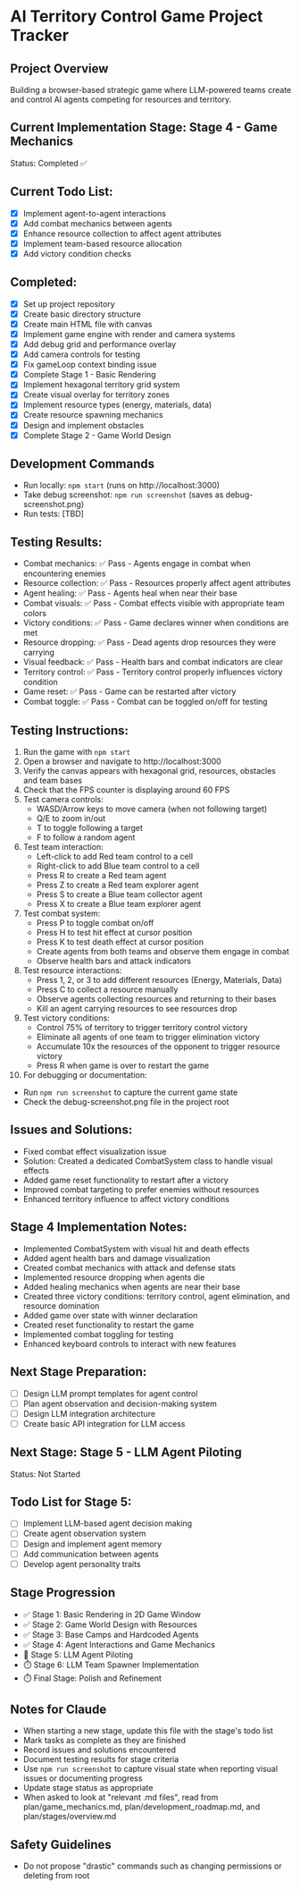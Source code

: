 # AI Territory Control Game Project Tracker

## Project Overview
Building a browser-based strategic game where LLM-powered teams create and control AI agents competing for resources and territory.

## Current Implementation Stage: Stage 4 - Game Mechanics
Status: Completed ✅

## Current Todo List:
- [x] Implement agent-to-agent interactions
- [x] Add combat mechanics between agents
- [x] Enhance resource collection to affect agent attributes
- [x] Implement team-based resource allocation
- [x] Add victory condition checks

## Completed:
- [x] Set up project repository
- [x] Create basic directory structure
- [x] Create main HTML file with canvas
- [x] Implement game engine with render and camera systems
- [x] Add debug grid and performance overlay
- [x] Add camera controls for testing
- [x] Fix gameLoop context binding issue
- [x] Complete Stage 1 - Basic Rendering
- [x] Implement hexagonal territory grid system
- [x] Create visual overlay for territory zones
- [x] Implement resource types (energy, materials, data)
- [x] Create resource spawning mechanics
- [x] Design and implement obstacles
- [x] Complete Stage 2 - Game World Design

## Development Commands
- Run locally: `npm start` (runs on http://localhost:3000)
- Take debug screenshot: `npm run screenshot` (saves as debug-screenshot.png)
- Run tests: [TBD]

## Testing Results:
- Combat mechanics: ✅ Pass - Agents engage in combat when encountering enemies
- Resource collection: ✅ Pass - Resources properly affect agent attributes
- Agent healing: ✅ Pass - Agents heal when near their base
- Combat visuals: ✅ Pass - Combat effects visible with appropriate team colors
- Victory conditions: ✅ Pass - Game declares winner when conditions are met
- Resource dropping: ✅ Pass - Dead agents drop resources they were carrying
- Visual feedback: ✅ Pass - Health bars and combat indicators are clear
- Territory control: ✅ Pass - Territory control properly influences victory condition
- Game reset: ✅ Pass - Game can be restarted after victory
- Combat toggle: ✅ Pass - Combat can be toggled on/off for testing

## Testing Instructions:
1. Run the game with `npm start`
2. Open a browser and navigate to http://localhost:3000
3. Verify the canvas appears with hexagonal grid, resources, obstacles and team bases
4. Check that the FPS counter is displaying around 60 FPS
5. Test camera controls:
   - WASD/Arrow keys to move camera (when not following target)
   - Q/E to zoom in/out
   - T to toggle following a target
   - F to follow a random agent
6. Test team interaction:
   - Left-click to add Red team control to a cell
   - Right-click to add Blue team control to a cell
   - Press R to create a Red team agent
   - Press Z to create a Red team explorer agent
   - Press S to create a Blue team collector agent
   - Press X to create a Blue team explorer agent
7. Test combat system:
   - Press P to toggle combat on/off
   - Press H to test hit effect at cursor position
   - Press K to test death effect at cursor position
   - Create agents from both teams and observe them engage in combat
   - Observe health bars and attack indicators
8. Test resource interactions:
   - Press 1, 2, or 3 to add different resources (Energy, Materials, Data)
   - Press C to collect a resource manually
   - Observe agents collecting resources and returning to their bases
   - Kill an agent carrying resources to see resources drop
9. Test victory conditions:
   - Control 75% of territory to trigger territory control victory
   - Eliminate all agents of one team to trigger elimination victory
   - Accumulate 10x the resources of the opponent to trigger resource victory
   - Press R when game is over to restart the game
10. For debugging or documentation:
   - Run `npm run screenshot` to capture the current game state
   - Check the debug-screenshot.png file in the project root

## Issues and Solutions:
- Fixed combat effect visualization issue
- Solution: Created a dedicated CombatSystem class to handle visual effects
- Added game reset functionality to restart after a victory
- Improved combat targeting to prefer enemies without resources
- Enhanced territory influence to affect victory conditions

## Stage 4 Implementation Notes:
- Implemented CombatSystem with visual hit and death effects
- Added agent health bars and damage visualization
- Created combat mechanics with attack and defense stats
- Implemented resource dropping when agents die
- Added healing mechanics when agents are near their base
- Created three victory conditions: territory control, agent elimination, and resource domination
- Added game over state with winner declaration
- Created reset functionality to restart the game
- Implemented combat toggling for testing
- Enhanced keyboard controls to interact with new features

## Next Stage Preparation:
- [ ] Design LLM prompt templates for agent control
- [ ] Plan agent observation and decision-making system
- [ ] Design LLM integration architecture
- [ ] Create basic API integration for LLM access

## Next Stage: Stage 5 - LLM Agent Piloting
Status: Not Started

## Todo List for Stage 5:
- [ ] Implement LLM-based agent decision making
- [ ] Create agent observation system
- [ ] Design and implement agent memory
- [ ] Add communication between agents
- [ ] Develop agent personality traits

## Stage Progression
- ✅ Stage 1: Basic Rendering in 2D Game Window
- ✅ Stage 2: Game World Design with Resources
- ✅ Stage 3: Base Camps and Hardcoded Agents
- ✅ Stage 4: Agent Interactions and Game Mechanics
- 🔄 Stage 5: LLM Agent Piloting
- ⏱️ Stage 6: LLM Team Spawner Implementation
- ⏱️ Final Stage: Polish and Refinement

## Notes for Claude
- When starting a new stage, update this file with the stage's todo list
- Mark tasks as complete as they are finished
- Record issues and solutions encountered
- Document testing results for stage criteria
- Use `npm run screenshot` to capture visual state when reporting visual issues or documenting progress
- Update stage status as appropriate
- When asked to look at "relevant .md files", read from plan/game_mechanics.md, plan/development_roadmap.md, and plan/stages/overview.md

## Safety Guidelines
- Do not propose "drastic" commands such as changing permissions or deleting from root
